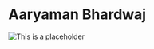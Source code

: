 # Aaryaman Bhardwaj
![This is a placeholder](http://www.jackassinahailstorm.com/wp-content/uploads/2014/04/NoImageAvailable.gif)
